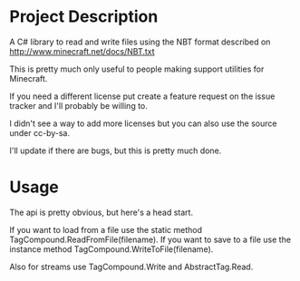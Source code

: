# Project Description
A C# library to read and write files using the NBT format described on http://www.minecraft.net/docs/NBT.txt

This is pretty much only useful to people making support utilities for Minecraft.

If you need a different license put create a feature request on the issue tracker and I'll probably be willing to.

I didn't see a way to add more licenses but you can also use the source under cc-by-sa.

I'll update if there are bugs, but this is pretty much done.

# Usage
The api is pretty obvious, but here's a head start.

If you want to load from a file use the static method TagCompound.ReadFromFile(filename).
If you want to save to a file use the instance method TagCompound.WriteToFile(filename).

Also for streams use TagCompound.Write and AbstractTag.Read.
